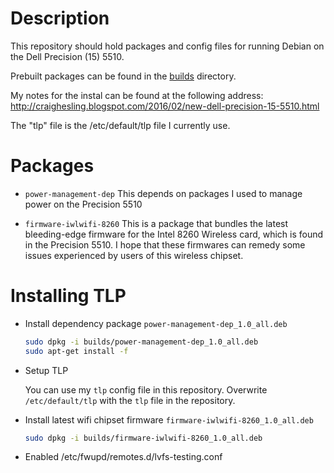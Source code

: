 # Description #

This repository should hold packages and config files for running Debian on the Dell Precision (15) 5510.

Prebuilt packages can be found in the [builds](builds) directory.

My notes for the instal can be found at the following address:
http://craighesling.blogspot.com/2016/02/new-dell-precision-15-5510.html

The "tlp" file is the /etc/default/tlp file I currently use.

# Packages #

* `power-management-dep`
  This depends on packages I used to manage power on the Precision 5510

* `firmware-iwlwifi-8260`
  This is a package that bundles the latest bleeding-edge firmware for
  the Intel 8260 Wireless card, which is found in the Precision 5510.
  I hope that these firmwares can remedy some issues experienced by
  users of this wireless chipset.

# Installing TLP #

* Install dependency package `power-management-dep_1.0_all.deb`

  ```bash
  sudo dpkg -i builds/power-management-dep_1.0_all.deb
  sudo apt-get install -f
  ```
* Setup TLP

  You can use my `tlp` config file in this repository.
  Overwrite `/etc/default/tlp` with the `tlp` file in the repository.

* Install latest wifi chipset firmware `firmware-iwlwifi-8260_1.0_all.deb`
  ```bash
  sudo dpkg -i builds/firmware-iwlwifi-8260_1.0_all.deb
  ```
* Enabled /etc/fwupd/remotes.d/lvfs-testing.conf
